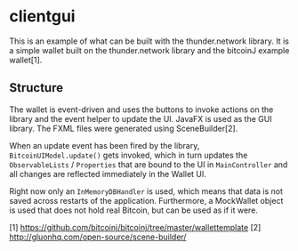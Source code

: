 # clientgui

This is an example of what can be built with the thunder.network library. It is a simple wallet built on the thunder.network library and the bitcoinJ example wallet[1].

## Structure

The wallet is event-driven and uses the buttons to invoke actions on the library and the event helper to update the UI. JavaFX is used as the GUI library. The FXML files were generated using SceneBuilder[2].

When an update event has been fired by the library, `BitcoinUIModel.update()` gets invoked, which in turn updates the `ObservableLists` / `Properties` that are bound to the UI in `MainController` and all changes are reflected immediately in the Wallet UI.

Right now only an `InMemoryDBHandler` is used, which means that data is not saved across restarts of the application. Furthermore, a MockWallet object is used that does not hold real Bitcoin, but can be used as if it were.


[1] https://github.com/bitcoinj/bitcoinj/tree/master/wallettemplate
[2] http://gluonhq.com/open-source/scene-builder/
